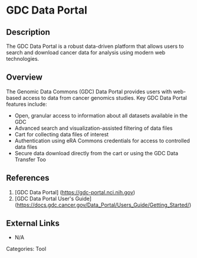 # GDC Data Portal #
## Description ##
The GDC Data Portal is a robust data-driven platform that allows users to search and download cancer data for analysis using modern web technologies.
## Overview ##
The Genomic Data Commons (GDC) Data Portal provides users with web-based access to data from cancer genomics studies. Key GDC Data Portal features include:

* Open, granular access to information about all datasets available in the GDC
* Advanced search and visualization-assisted filtering of data files
* Cart for collecting data files of interest
* Authentication using eRA Commons credentials for access to controlled data files
* Secure data download directly from the cart or using the GDC Data Transfer Too

## References ##
1. [GDC Data Portal] (https://gdc-portal.nci.nih.gov)
2. [GDC Data Portal User's Guide] (https://docs.gdc.cancer.gov/Data_Portal/Users_Guide/Getting_Started/)

## External Links ##
* N/A

Categories: Tool
